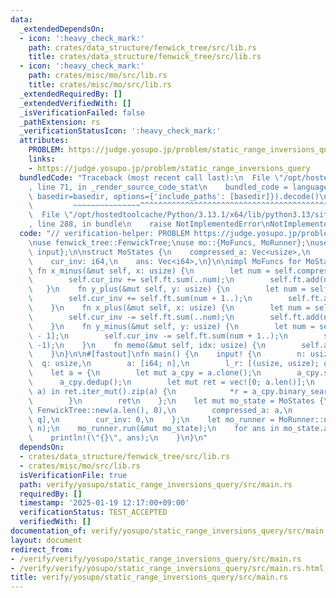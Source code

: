 ```yaml
---
data:
  _extendedDependsOn:
  - icon: ':heavy_check_mark:'
    path: crates/data_structure/fenwick_tree/src/lib.rs
    title: crates/data_structure/fenwick_tree/src/lib.rs
  - icon: ':heavy_check_mark:'
    path: crates/misc/mo/src/lib.rs
    title: crates/misc/mo/src/lib.rs
  _extendedRequiredBy: []
  _extendedVerifiedWith: []
  _isVerificationFailed: false
  _pathExtension: rs
  _verificationStatusIcon: ':heavy_check_mark:'
  attributes:
    PROBLEM: https://judge.yosupo.jp/problem/static_range_inversions_query
    links:
    - https://judge.yosupo.jp/problem/static_range_inversions_query
  bundledCode: "Traceback (most recent call last):\n  File \"/opt/hostedtoolcache/Python/3.13.1/x64/lib/python3.13/site-packages/onlinejudge_verify/documentation/build.py\"\
    , line 71, in _render_source_code_stat\n    bundled_code = language.bundle(stat.path,\
    \ basedir=basedir, options={'include_paths': [basedir]}).decode()\n          \
    \         ~~~~~~~~~~~~~~~^^^^^^^^^^^^^^^^^^^^^^^^^^^^^^^^^^^^^^^^^^^^^^^^^^^^^^^^^^^^^^^^^^\n\
    \  File \"/opt/hostedtoolcache/Python/3.13.1/x64/lib/python3.13/site-packages/onlinejudge_verify/languages/rust.py\"\
    , line 288, in bundle\n    raise NotImplementedError\nNotImplementedError\n"
  code: "// verification-helper: PROBLEM https://judge.yosupo.jp/problem/static_range_inversions_query\n\
    \nuse fenwick_tree::FenwickTree;\nuse mo::{MoFuncs, MoRunner};\nuse proconio::{fastout,\
    \ input};\n\nstruct MoStates {\n    compressed_a: Vec<usize>,\n    ft: FenwickTree<i64>,\n\
    \    cur_inv: i64,\n    ans: Vec<i64>,\n}\n\nimpl MoFuncs for MoStates {\n   \
    \ fn x_minus(&mut self, x: usize) {\n        let num = self.compressed_a[x - 1];\n\
    \        self.cur_inv += self.ft.sum(..num);\n        self.ft.add(num, 1);\n \
    \   }\n    fn y_plus(&mut self, y: usize) {\n        let num = self.compressed_a[y];\n\
    \        self.cur_inv += self.ft.sum(num + 1..);\n        self.ft.add(num, 1);\n\
    \    }\n    fn x_plus(&mut self, x: usize) {\n        let num = self.compressed_a[x];\n\
    \        self.cur_inv -= self.ft.sum(..num);\n        self.ft.add(num, -1);\n\
    \    }\n    fn y_minus(&mut self, y: usize) {\n        let num = self.compressed_a[y\
    \ - 1];\n        self.cur_inv -= self.ft.sum(num + 1..);\n        self.ft.add(num,\
    \ -1);\n    }\n    fn memo(&mut self, idx: usize) {\n        self.ans[idx] = self.cur_inv;\n\
    \    }\n}\n\n#[fastout]\nfn main() {\n    input! {\n        n: usize,\n      \
    \  q: usize,\n        a: [i64; n],\n        l_r: [(usize, usize); q],\n    }\n\
    \    let a = {\n        let mut a_cpy = a.clone();\n        a_cpy.sort();\n  \
    \      a_cpy.dedup();\n        let mut ret = vec![0; a.len()];\n        for (r,\
    \ a) in ret.iter_mut().zip(a) {\n            *r = a_cpy.binary_search(&a).unwrap();\n\
    \        }\n        ret\n    };\n    let mut mo_state = MoStates {\n        ft:\
    \ FenwickTree::new(a.len(), 0),\n        compressed_a: a,\n        ans: vec![0;\
    \ q],\n        cur_inv: 0,\n    };\n    let mo_runner = MoRunner::new(&l_r, n,\
    \ n);\n    mo_runner.run(&mut mo_state);\n    for ans in mo_state.ans {\n    \
    \    println!(\"{}\", ans);\n    }\n}\n"
  dependsOn:
  - crates/data_structure/fenwick_tree/src/lib.rs
  - crates/misc/mo/src/lib.rs
  isVerificationFile: true
  path: verify/yosupo/static_range_inversions_query/src/main.rs
  requiredBy: []
  timestamp: '2025-01-19 12:17:00+09:00'
  verificationStatus: TEST_ACCEPTED
  verifiedWith: []
documentation_of: verify/yosupo/static_range_inversions_query/src/main.rs
layout: document
redirect_from:
- /verify/verify/yosupo/static_range_inversions_query/src/main.rs
- /verify/verify/yosupo/static_range_inversions_query/src/main.rs.html
title: verify/yosupo/static_range_inversions_query/src/main.rs
---
```

